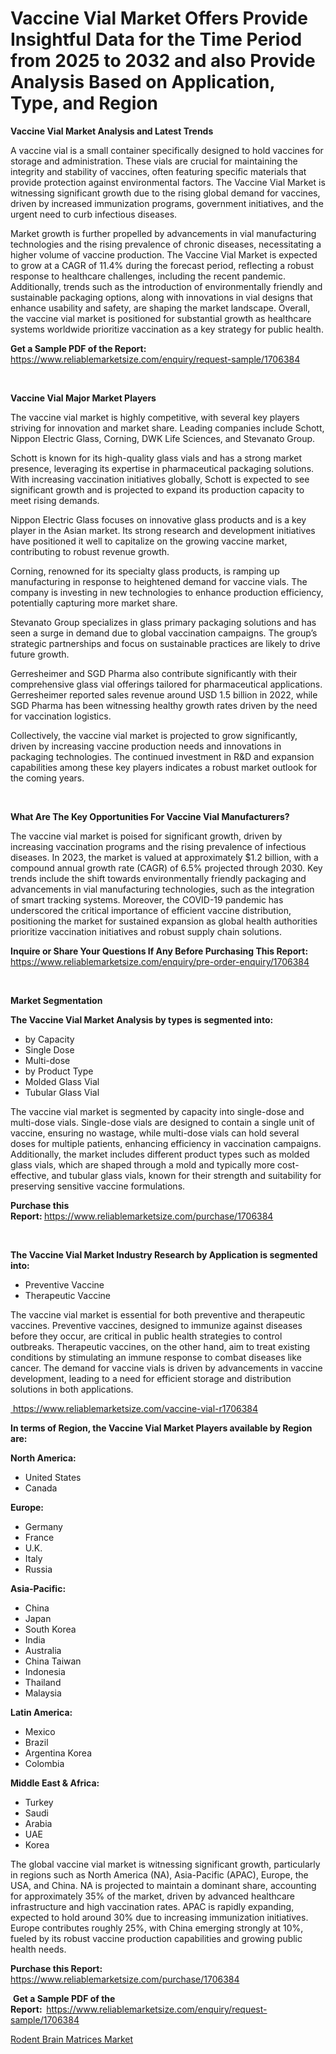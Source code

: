 <p><h1>Vaccine Vial Market Offers Provide Insightful Data for the Time Period from 2025 to 2032 and also Provide Analysis Based on Application, Type, and Region</h1></p><p><strong>Vaccine Vial Market Analysis and Latest Trends</strong></p>
<p><p>A vaccine vial is a small container specifically designed to hold vaccines for storage and administration. These vials are crucial for maintaining the integrity and stability of vaccines, often featuring specific materials that provide protection against environmental factors. The Vaccine Vial Market is witnessing significant growth due to the rising global demand for vaccines, driven by increased immunization programs, government initiatives, and the urgent need to curb infectious diseases.</p><p>Market growth is further propelled by advancements in vial manufacturing technologies and the rising prevalence of chronic diseases, necessitating a higher volume of vaccine production. The Vaccine Vial Market is expected to grow at a CAGR of 11.4% during the forecast period, reflecting a robust response to healthcare challenges, including the recent pandemic. Additionally, trends such as the introduction of environmentally friendly and sustainable packaging options, along with innovations in vial designs that enhance usability and safety, are shaping the market landscape. Overall, the vaccine vial market is positioned for substantial growth as healthcare systems worldwide prioritize vaccination as a key strategy for public health.</p></p>
<p><strong>Get a Sample PDF of the Report:&nbsp;</strong> <a href="https://www.reliablemarketsize.com/enquiry/request-sample/1706384?utm_campaign=2307&utm_medium=2&utm_source=Github&utm_content=ia&utm_term=04032025&utm_id=vaccine-vial">https://www.reliablemarketsize.com/enquiry/request-sample/1706384</a></p>
<p>&nbsp;</p>
<p><strong>Vaccine Vial Major Market Players</strong></p>
<p><p>The vaccine vial market is highly competitive, with several key players striving for innovation and market share. Leading companies include Schott, Nippon Electric Glass, Corning, DWK Life Sciences, and Stevanato Group. </p><p>Schott is known for its high-quality glass vials and has a strong market presence, leveraging its expertise in pharmaceutical packaging solutions. With increasing vaccination initiatives globally, Schott is expected to see significant growth and is projected to expand its production capacity to meet rising demands.</p><p>Nippon Electric Glass focuses on innovative glass products and is a key player in the Asian market. Its strong research and development initiatives have positioned it well to capitalize on the growing vaccine market, contributing to robust revenue growth.</p><p>Corning, renowned for its specialty glass products, is ramping up manufacturing in response to heightened demand for vaccine vials. The company is investing in new technologies to enhance production efficiency, potentially capturing more market share.</p><p>Stevanato Group specializes in glass primary packaging solutions and has seen a surge in demand due to global vaccination campaigns. The group’s strategic partnerships and focus on sustainable practices are likely to drive future growth.</p><p>Gerresheimer and SGD Pharma also contribute significantly with their comprehensive glass vial offerings tailored for pharmaceutical applications. Gerresheimer reported sales revenue around USD 1.5 billion in 2022, while SGD Pharma has been witnessing healthy growth rates driven by the need for vaccination logistics.</p><p>Collectively, the vaccine vial market is projected to grow significantly, driven by increasing vaccine production needs and innovations in packaging technologies. The continued investment in R&D and expansion capabilities among these key players indicates a robust market outlook for the coming years.</p></p>
<p>&nbsp;</p>
<p><strong>What Are The Key Opportunities For Vaccine Vial Manufacturers?</strong></p>
<p><p>The vaccine vial market is poised for significant growth, driven by increasing vaccination programs and the rising prevalence of infectious diseases. In 2023, the market is valued at approximately $1.2 billion, with a compound annual growth rate (CAGR) of 6.5% projected through 2030. Key trends include the shift towards environmentally friendly packaging and advancements in vial manufacturing technologies, such as the integration of smart tracking systems. Moreover, the COVID-19 pandemic has underscored the critical importance of efficient vaccine distribution, positioning the market for sustained expansion as global health authorities prioritize vaccination initiatives and robust supply chain solutions.</p></p>
<p><strong>Inquire or Share Your Questions If Any Before Purchasing This Report:</strong> <a href="https://www.reliablemarketsize.com/enquiry/pre-order-enquiry/1706384?utm_campaign=2307&utm_medium=2&utm_source=Github&utm_content=ia&utm_term=04032025&utm_id=vaccine-vial">https://www.reliablemarketsize.com/enquiry/pre-order-enquiry/1706384</a></p>
<p>&nbsp;</p>
<p><strong>Market Segmentation</strong></p>
<p><strong>The Vaccine Vial Market Analysis by types is segmented into:</strong></p>
<p><ul><li>by Capacity</li><li>Single Dose</li><li>Multi-dose</li><li>by Product Type</li><li>Molded Glass Vial</li><li>Tubular Glass Vial</li></ul></p>
<p><p>The vaccine vial market is segmented by capacity into single-dose and multi-dose vials. Single-dose vials are designed to contain a single unit of vaccine, ensuring no wastage, while multi-dose vials can hold several doses for multiple patients, enhancing efficiency in vaccination campaigns. Additionally, the market includes different product types such as molded glass vials, which are shaped through a mold and typically more cost-effective, and tubular glass vials, known for their strength and suitability for preserving sensitive vaccine formulations.</p></p>
<p><strong>Purchase this Report:&nbsp;</strong><a href="https://www.reliablemarketsize.com/purchase/1706384?utm_campaign=2307&utm_medium=2&utm_source=Github&utm_content=ia&utm_term=04032025&utm_id=vaccine-vial">https://www.reliablemarketsize.com/purchase/1706384</a></p>
<p>&nbsp;</p>
<p><strong>The Vaccine Vial Market Industry Research by Application is segmented into:</strong></p>
<p><ul><li>Preventive Vaccine</li><li>Therapeutic Vaccine</li></ul></p>
<p><p>The vaccine vial market is essential for both preventive and therapeutic vaccines. Preventive vaccines, designed to immunize against diseases before they occur, are critical in public health strategies to control outbreaks. Therapeutic vaccines, on the other hand, aim to treat existing conditions by stimulating an immune response to combat diseases like cancer. The demand for vaccine vials is driven by advancements in vaccine development, leading to a need for efficient storage and distribution solutions in both applications.</p></p>
<p><a href="https://www.reliablemarketsize.com/vaccine-vial-r1706384?utm_campaign=2307&utm_medium=2&utm_source=Github&utm_content=ia&utm_term=04032025&utm_id=vaccine-vial">&nbsp;https://www.reliablemarketsize.com/vaccine-vial-r1706384</a></p>
<p><strong>In terms of Region, the Vaccine Vial Market Players available by Region are:</strong></p>
<p>
    <p> <strong> North America: </strong>
        <ul>
            <li>United States</li>
            <li>Canada</li>
        </ul>
        </p> 
    <p> <strong> Europe: </strong>
        <ul>
            <li>Germany</li>
            <li>France</li>
            <li>U.K.</li>
            <li>Italy</li>
            <li>Russia</li>
        </ul>
        </p> 
    <p> <strong> Asia-Pacific: </strong>
        <ul>
            <li>China</li>
            <li>Japan</li>
            <li>South Korea</li>
            <li>India</li>
            <li>Australia</li>
            <li>China Taiwan</li>
            <li>Indonesia</li>
            <li>Thailand</li>
            <li>Malaysia</li>
        </ul>
        </p> 
    <p> <strong> Latin America: </strong>
        <ul>
            <li>Mexico</li>
            <li>Brazil</li>
            <li>Argentina Korea</li>
            <li>Colombia</li>
        </ul>
        </p> 
    <p> <strong> Middle East & Africa: </strong>
        <ul>
            <li>Turkey</li>
            <li>Saudi</li>
            <li>Arabia</li>
            <li>UAE</li>
            <li>Korea</li>
        </ul>
    </p>
    </p>
<p><p>The global vaccine vial market is witnessing significant growth, particularly in regions such as North America (NA), Asia-Pacific (APAC), Europe, the USA, and China. NA is projected to maintain a dominant share, accounting for approximately 35% of the market, driven by advanced healthcare infrastructure and high vaccination rates. APAC is rapidly expanding, expected to hold around 30% due to increasing immunization initiatives. Europe contributes roughly 25%, with China emerging strongly at 10%, fueled by its robust vaccine production capabilities and growing public health needs.</p></p>
<p><strong>Purchase this Report: </strong><a href="https://www.reliablemarketsize.com/purchase/1706384?utm_campaign=2307&utm_medium=2&utm_source=Github&utm_content=ia&utm_term=04032025&utm_id=vaccine-vial">https://www.reliablemarketsize.com/purchase/1706384</a></p>
<p>&nbsp;<strong>Get a Sample PDF of the Report:&nbsp;&nbsp;</strong><a href="https://www.reliablemarketsize.com/enquiry/request-sample/1706384?utm_campaign=2307&utm_medium=2&utm_source=Github&utm_content=ia&utm_term=04032025&utm_id=vaccine-vial">https://www.reliablemarketsize.com/enquiry/request-sample/1706384</a></p>
<p><strong></strong></p>
<p><p><a href="https://github.com/SanjidaMahmud54/Market-Research-Report-List-1/blob/main/rodent-brain-matrices-market.md?utm_campaign=2307&utm_medium=2&utm_source=Github&utm_content=ia&utm_term=04032025&utm_id=vaccine-vial">Rodent Brain Matrices Market</a></p></p>